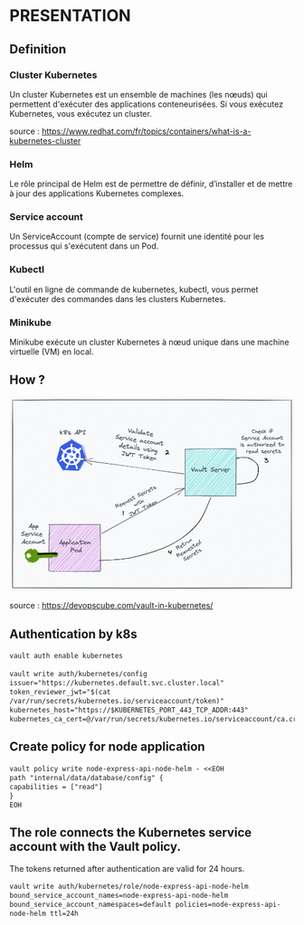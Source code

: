 # PRESENTATION


## Definition

### Cluster Kubernetes

Un cluster Kubernetes est un ensemble de machines (les nœuds) qui permettent d'exécuter des applications conteneurisées. Si vous exécutez Kubernetes, vous exécutez un cluster.

source : https://www.redhat.com/fr/topics/containers/what-is-a-kubernetes-cluster

### Helm

Le rôle principal de Helm est de permettre de définir, d’installer et de mettre à jour des applications Kubernetes complexes.

### Service account

Un ServiceAccount (compte de service) fournit une identité pour les processus qui s'exécutent dans un Pod.

### Kubectl

L'outil en ligne de commande de kubernetes, kubectl, vous permet d'exécuter des commandes dans les clusters Kubernetes.

### Minikube

Minikube exécute un cluster Kubernetes à nœud unique dans une machine virtuelle (VM) en local.

## How ?

![Secrets engine](vault-k8s-service-account.png)

source : https://devopscube.com/vault-in-kubernetes/


## Authentication by k8s

    vault auth enable kubernetes

    vault write auth/kubernetes/config issuer="https://kubernetes.default.svc.cluster.local" token_reviewer_jwt="$(cat /var/run/secrets/kubernetes.io/serviceaccount/token)" kubernetes_host="https://$KUBERNETES_PORT_443_TCP_ADDR:443" kubernetes_ca_cert=@/var/run/secrets/kubernetes.io/serviceaccount/ca.crt


## Create policy for node application

    vault policy write node-express-api-node-helm - <<EOH
    path "internal/data/database/config" {
    capabilities = ["read"]
    }
    EOH

## The role connects the Kubernetes service account with the Vault policy.

The tokens returned after authentication are valid for 24 hours.

    vault write auth/kubernetes/role/node-express-api-node-helm bound_service_account_names=node-express-api-node-helm bound_service_account_namespaces=default policies=node-express-api-node-helm ttl=24h

